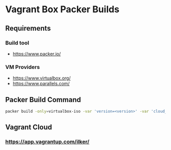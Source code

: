 # Vagrant Box Packer Builds

## Requirements

### Build tool

* https://www.packer.io/
### VM Providers

* https://www.virtualbox.org/
* https://www.parallels.com/ 

## Packer Build Command

```bash
packer build -only=virtualbox-iso -var 'version=<version>' -var 'cloud_token=<token>' ubuntu2004.json
```

## Vagrant Cloud

### https://app.vagrantup.com/ilker/
